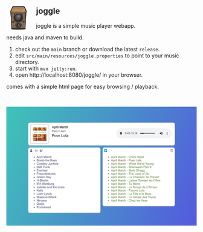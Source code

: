 <img src="src/site/resources/images/audio.png" style="float:left; margin-right: .7em"/> joggle
-----------------------------------------------

joggle is a simple music player webapp.

needs java and maven to build.

1. check out the ``main`` branch or download the latest ``release``.
2. edit ``src/main/resources/joggle.properties`` to point to your music directory.
3. start with ``mvn jetty:run``.
4. open http://localhost:8080/joggle/ in your browser.

comes with a simple html page for easy browsing / playback.

&#160;

![joggle](src/site/resources/images/joggle.small.png)
